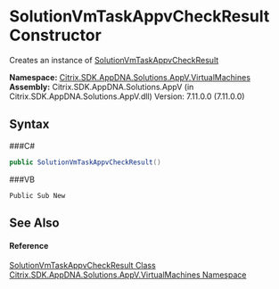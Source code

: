 # SolutionVmTaskAppvCheckResult Constructor 
 

Creates an instance of <a href="T_Citrix_SDK_AppDNA_Solutions_AppV_VirtualMachines_SolutionVmTaskAppvCheckResult">SolutionVmTaskAppvCheckResult</a>

**Namespace:**&nbsp;<a href="N_Citrix_SDK_AppDNA_Solutions_AppV_VirtualMachines">Citrix.SDK.AppDNA.Solutions.AppV.VirtualMachines</a><br />**Assembly:**&nbsp;Citrix.SDK.AppDNA.Solutions.AppV (in Citrix.SDK.AppDNA.Solutions.AppV.dll) Version: 7.11.0.0 (7.11.0.0)

## Syntax

###C#
```csharp
public SolutionVmTaskAppvCheckResult()
```

###VB
```vbnet
Public Sub New
```


## See Also


#### Reference
<a href="T_Citrix_SDK_AppDNA_Solutions_AppV_VirtualMachines_SolutionVmTaskAppvCheckResult">SolutionVmTaskAppvCheckResult Class</a><br /><a href="N_Citrix_SDK_AppDNA_Solutions_AppV_VirtualMachines">Citrix.SDK.AppDNA.Solutions.AppV.VirtualMachines Namespace</a><br />